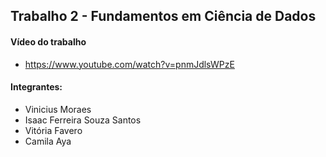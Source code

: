 ## Trabalho 2 - Fundamentos em Ciência de Dados

#### Vídeo do trabalho
- https://www.youtube.com/watch?v=pnmJdlsWPzE

#### Integrantes:
- Vinicius Moraes
- Isaac Ferreira Souza Santos
- Vitória Favero
- Camila Aya